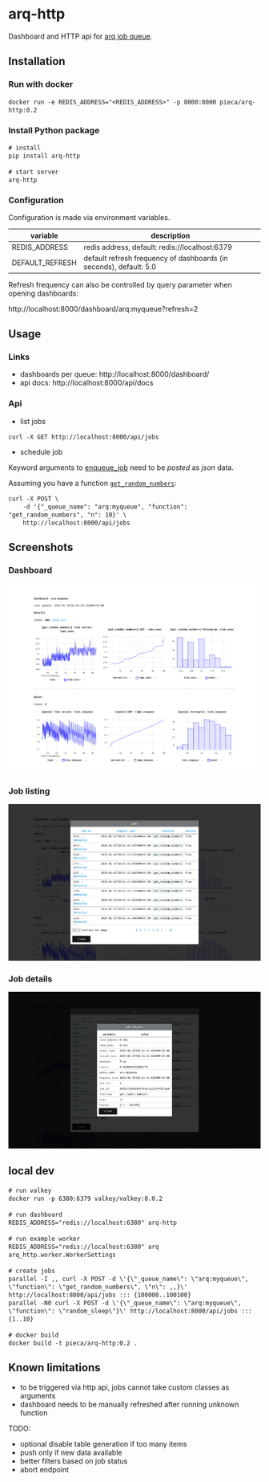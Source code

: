 # arq-http

Dashboard and HTTP api for [arq job queue](https://github.com/python-arq/arq).

## Installation

### Run with docker

```
docker run -e REDIS_ADDRESS="<REDIS_ADDRESS>" -p 8000:8000 pieca/arq-http:0.2
```

### Install Python package

```
# install
pip install arq-http

# start server
arq-http
```

### Configuration

Configuration is made via environment variables.

| variable | description |
| --- | --- |
| REDIS_ADDRESS | redis address, default: redis://localhost:6379 |
| DEFAULT_REFRESH | default refresh frequency of dashboards (in seconds), default: 5.0 |

Refresh frequency can also be controlled by query parameter when opening dashboards:

http://localhost:8000/dashboard/arq:myqueue?refresh=2

## Usage

### Links

- dashboards per queue: http://localhost:8000/dashboard/
- api docs: http://localhost:8000/api/docs

### Api

- list jobs

```
curl -X GET http://localhost:8000/api/jobs
```

- schedule job

Keyword arguments to [enqueue_job](https://arq-docs.helpmanual.io/#arq.connections.ArqRedis.enqueue_job) need to be _posted_ as _json_ data.

Assuming you have a function [`get_random_numbers`](src/arq_http/worker.py#L15):

```
curl -X POST \
    -d '{"_queue_name": "arq:myqueue", "function": "get_random_numbers", "n": 10}' \
    http://localhost:8000/api/jobs
```

## Screenshots

### Dashboard
![dashboard](screenshots/dashboard.png)

### Job listing
![job_list](screenshots/job_list.png)

### Job details
![job_details](screenshots/job_details.png)

## local dev

```
# run valkey
docker run -p 6380:6379 valkey/valkey:8.0.2

# run dashboard
REDIS_ADDRESS="redis://localhost:6380" arq-http

# run example worker
REDIS_ADDRESS="redis://localhost:6380" arq arq_http.worker.WorkerSettings

# create jobs
parallel -I ,, curl -X POST -d \'{\"_queue_name\": \"arq:myqueue\", \"function\": \"get_random_numbers\", \"n\": ,,}\' http://localhost:8000/api/jobs ::: {100000..100100}
parallel -N0 curl -X POST -d \'{\"_queue_name\": \"arq:myqueue\", \"function\": \"random_sleep\"}\' http://localhost:8000/api/jobs ::: {1..10}

# docker build
docker build -t pieca/arq-http:0.2 .
```

## Known limitations

- to be triggered via http api, jobs cannot take custom classes as arguments
- dashboard needs to be manually refreshed after running unknown function

TODO:
- optional disable table generation if too many items
- push only if new data available
- better filters based on job status
- abort endpoint
